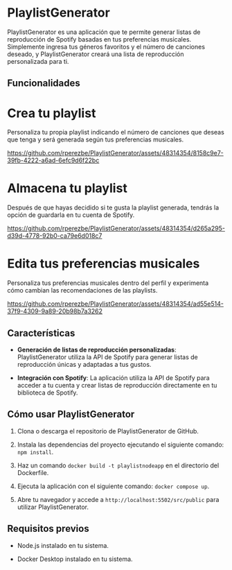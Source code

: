 # PlaylistGenerator

PlaylistGenerator es una aplicación que te permite generar listas de reproducción de Spotify basadas en tus preferencias musicales. Simplemente ingresa tus géneros favoritos y el número de canciones deseado, y PlaylistGenerator creará una lista de reproducción personalizada para ti.
## Funcionalidades

# Crea tu playlist
Personaliza tu propia playlist indicando el número de canciones que deseas que tenga y será generada según tus preferencias musicales.

https://github.com/rperezbe/PlaylistGenerator/assets/48314354/8158c9e7-39fb-4222-a6ad-6efc9d6f22bc

# Almacena tu playlist
Después de que hayas decidido si te gusta la playlist generada, tendrás la opción de guardarla en tu cuenta de Spotify.

https://github.com/rperezbe/PlaylistGenerator/assets/48314354/d265a295-d39d-4778-92b0-ca79e6d018c7

# Edita tus preferencias musicales
Personaliza tus preferencias musicales dentro del perfil y experimenta cómo cambian las recomendaciones de las playlists.

https://github.com/rperezbe/PlaylistGenerator/assets/48314354/ad55e514-37f9-4309-9a89-20b98b7a3262

## Características

- **Generación de listas de reproducción personalizadas**: PlaylistGenerator utiliza la API de Spotify para generar listas de reproducción únicas y adaptadas a tus gustos.

- **Integración con Spotify**: La aplicación utiliza la API de Spotify para acceder a tu cuenta y crear listas de reproducción directamente en tu biblioteca de Spotify.

## Cómo usar PlaylistGenerator

1. Clona o descarga el repositorio de PlaylistGenerator de GitHub.

2. Instala las dependencias del proyecto ejecutando el siguiente comando: `npm install`.

3. Haz un comando `docker build -t playlistnodeapp` en el directorio del Dockerfile.

4. Ejecuta la aplicación con el siguiente comando: `docker compose up`.

5. Abre tu navegador y accede a `http://localhost:5502/src/public` para utilizar PlaylistGenerator.

## Requisitos previos

- Node.js instalado en tu sistema.

- Docker Desktop instalado en tu sistema.


